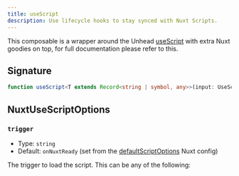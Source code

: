```yaml
---
title: useScript
description: Use lifecycle hooks to stay synced with Nuxt Scripts.
---
```


This composable is a wrapper around the Unhead [useScript](https://unhead.unjs.io/usage/composables/use-script) with extra Nuxt goodies on top, for
full documentation please refer to this.

## Signature

```ts
function useScript<T extends Record<string | symbol, any>>(input: UseScriptInput, options?: NuxtUseScriptOptions): UseScriptReturn<T> {}
```

## NuxtUseScriptOptions

### `trigger`

- Type: `string`
- Default: `onNuxtReady` (set from the [defaultScriptOptions](/) Nuxt config)

The trigger to load the script. This can be any of the following:

